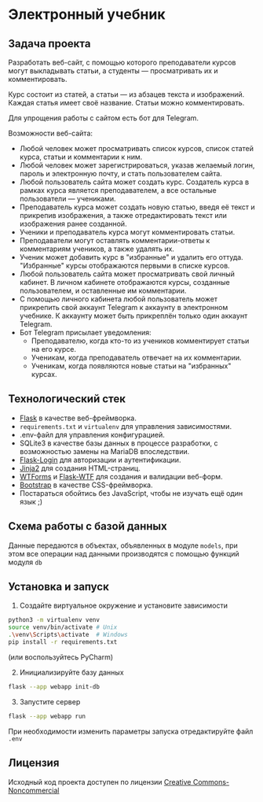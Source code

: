 # Электронный учебник

## Задача проекта
Разработать веб-сайт, с помощью которого преподаватели курсов могут выкладывать статьи, а студенты — просматривать их и комментировать.

Курс состоит из статей, а статьи — из абзацев текста и изображений. Каждая статья имеет своё название. Статьи можно комментировать.

Для упрощения работы с сайтом есть бот для Telegram.

Возможности веб-сайта:
* Любой человек может просматривать список курсов, список статей курса, статьи и комментарии к ним.
* Любой человек может зарегистрироваться, указав желаемый логин, пароль и электронную почту, и стать пользователем сайта.
* Любой пользователь сайта может создать курс. Создатель курса в рамках курса является преподавателем, а все остальные пользователи — учениками.
* Преподаватель курса может создать новую статью, введя её текст и прикрепив изображения, а также отредактировать текст или изображения ранее созданной.
* Ученики и преподаватель курса могут комментировать статьи.
* Преподаватели могут оставлять комментарии-ответы к комментариям учеников, а также удалять их.
* Ученик может добавить курс в "избранные" и удалить его оттуда. "Избранные" курсы отображаются первыми в списке курсов.
* Любой пользователь сайта может просматривать свой личный кабинет. В личном кабинете отображаются курсы, созданные пользователем, и оставленные им комментарии.
* С помощью личного кабинета любой пользователь может прикрепить свой аккаунт Telegram к аккаунту в электронном учебнике. К аккаунту может быть прикреплён только один аккаунт Telegram.
* Бот Telegram присылает уведомления:
  * Преподавателю, когда кто-то из учеников комментирует статьи на его курсе.
  * Ученикам, когда преподаватель отвечает на их комментарии.
  * Ученикам, когда появляются новые статьи на "избранных" курсах.

## Технологический стек
* [Flask](https://flask.palletsprojects.com/en/2.3.x/) в качестве веб-фреймворка.
* `requirements.txt` и `virtualenv` для управления зависимостями.
* .env-файл для управления конфигурацией.
* SQLite3 в качестве базы данных в процессе разработки, с возможностью замены на MariaDB впоследствии.
* [Flask-Login](https://flask-login.readthedocs.io/en/0.6.2/) для авторизации и аутентификации.
* [Jinja2](https://jinja.palletsprojects.com/en/3.1.x/intro/) для создания HTML-страниц.
* [WTForms](https://wtforms.readthedocs.io/en/3.0.x/) и [Flask-WTF](https://flask-wtf.readthedocs.io/en/1.0.x/) для создания и валидации веб-форм.
* [Bootstrap](https://getbootstrap.ru/) в качестве CSS-фреймворка.
* Постараться обойтись без JavaScript, чтобы не изучать ещё один язык ;)

## Схема работы с базой данных
Данные передаются в объектах, объявленных в модуле `models`, при этом все операции над данными производятся с помощью функций модуля `db`

## Установка и запуск

1. Создайте виртуальное окружение и установите зависимости
```bash
python3 -m virtualenv venv
source venv/bin/activate # Unix
.\venv\Scripts\activate  # Windows
pip install -r requirements.txt
```
(или воспользуйтесь PyCharm)

2. Инициализируйте базу данных
```bash
flask --app webapp init-db
```

3. Запустите сервер
```bash
flask --app webapp run
```

При необходимости изменить параметры запуска отредактируйте файл `.env`

## Лицензия
Исходный код проекта доступен по лицензии [Creative Commons-Noncommercial](https://creativecommons.org/licenses/by-nc/4.0/)
